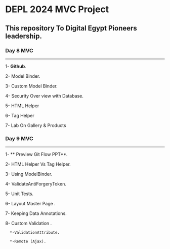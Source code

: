 # DEPL 2024 MVC Project
## This repository To Digital Egypt Pioneers leadership.
### Day 8 MVC 
------------------
1- **Github**.

2- Model Binder.

3- Custom Model Binder. 

4- Security Over view with Database.

5- HTML Helper 

6- Tag Helper

7- Lab On Gallery & Products

### Day 9 MVC 
------------------
1- ** Preview Git Flow PPT**.

2-  HTML Helper Vs Tag Helper.

3- Using ModelBinder. 

4- ValidateAntiForgeryToken.

5- Unit Tests. 

6- Layout Master Page .

7- Keeping Data Annotations.

8- Custom Validation .

      *-ValidationAttribute.

      *-Remote (Ajax). 





